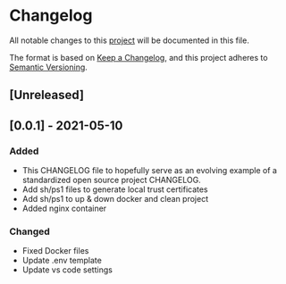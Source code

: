 # Changelog

All notable changes to this [project](README.md) will be documented in this file.

The format is based on [Keep a Changelog](https://keepachangelog.com/en/1.0.0/),
and this project adheres to [Semantic Versioning](https://semver.org/spec/v2.0.0.html).

## [Unreleased]

## [0.0.1] - 2021-05-10

### Added

- This CHANGELOG file to hopefully serve as an evolving example of a
  standardized open source project CHANGELOG.
- Add sh/ps1 files to generate local trust certificates
- Add sh/ps1 to up & down docker and clean project
- Added nginx container

### Changed

- Fixed Docker files
- Update .env template
- Update vs code settings
